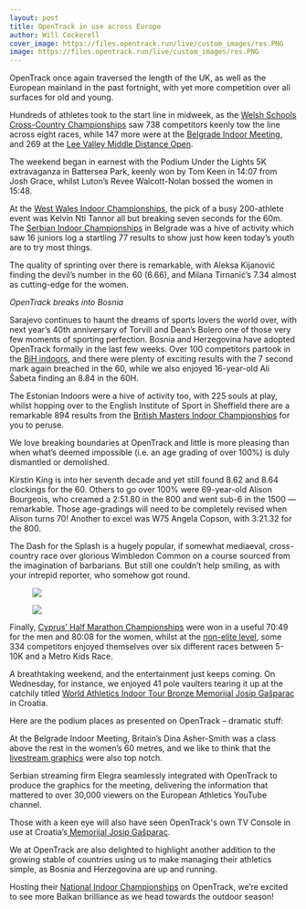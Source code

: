 ```yaml
---
layout: post
title: OpenTrack in use across Europe
author: Will Cockerell
cover_image: https://files.opentrack.run/live/custom_images/res.PNG
image: https://files.opentrack.run/live/custom_images/res.PNG
---
```


OpenTrack once again traversed the length of the UK, as well as the European mainland in the past fortnight, with yet more competition over all surfaces for old and young.

Hundreds of athletes took to the start line in midweek, as the <a href="https://data.opentrack.run/en-gb/x/2023/GBR/wsaadisxc/">Welsh Schools Cross-Country Championships</a> saw 738 competitors keenly tow the line across eight races, while 147 more were at the <a href="https://data.opentrack.run/en-gb/x/2023/SRB/bim2023/">Belgrade Indoor Meeting</a>, and 269 at the <a href="https://data.opentrack.run/en-gb/x/2023/GBR/lvacmiddledistance/">Lee Valley Middle Distance Open</a>.

The weekend began in earnest with the Podium Under the Lights 5K extravaganza in Battersea Park, keenly won by Tom Keen in 14:07 from Josh Grace, whilst Luton’s Revee Walcott-Nolan bossed the women in 15:48.

At the <a href="https://data.opentrack.run/en-gb/x/2023/GBR/ww-indoor/">West Wales Indoor Championships</a>, the pick of a busy 200-athlete event was Kelvin Nti Tannor all but breaking seven seconds for the 60m. The <a href="https://data.opentrack.run/en-gb/x/2023/SRB/23psdsen/">Serbian Indoor Championships</a> in Belgrade was a hive of activity which saw 16 juniors log a startling 77 results to show just how keen today’s youth are to try most things.

The quality of sprinting over there is remarkable, with Aleksa Kijanović finding the devil’s number in the 60 (6.66), and Milana Tirnanić’s 7.34 almost as cutting-edge for the women.

*OpenTrack breaks into Bosnia*

Sarajevo continues to haunt the dreams of sports lovers the world over, with next year’s 40th anniversary of Torvill and Dean’s Bolero one of those very few moments of sporting perfection. Bosnia and Herzegovina have adopted OpenTrack formally in the last few weeks. Over 100 competitors partook in the <a href="https://data.opentrack.run/en-gb/x/2023/BIH/pbihdsts/">BiH indoors</a>, and there were plenty of exciting results with the 7 second mark again breached in the 60, while we also enjoyed 16-year-old Ali Šabeta finding an 8.84 in the 60H.

The Estonian Indoors were a hive of activity too, with 225 souls at play, whilst hopping over to the English Institute of Sport in Sheffield there are a remarkable 894 results from the <a href="https://data.opentrack.run/en-gb/x/2023/GBR/bmaf-itfc/">British Masters Indoor Championships</a> for you to peruse.

We love breaking boundaries at OpenTrack and little is more pleasing than when what’s deemed impossible (i.e. an age grading of over 100%) is duly dismantled or demolished.

Kirstin King is into her seventh decade and yet still found 8.62 and 8.64 clockings for the 60. Others to go over 100% were 69-year-old Alison Bourgeois, who creamed a 2:51.80 in the 800 and went sub-6 in the 1500 — remarkable. Those age-gradings will need to be completely revised when Alison turns 70! Another to excel was W75 Angela Copson, with 3:21.32 for the 800.

The Dash for the Splash is a hugely popular, if somewhat mediaeval, cross-country race over glorious Wimbledon Common on a course sourced from the imagination of barbarians. But still one couldn’t help smiling, as with your intrepid reporter, who somehow got round.
  
<figure>
  <img src="https://files.opentrack.run/live/custom_images/pv1.PNG"> 
</figure>

<figure>
  <img src="https://files.opentrack.run/live/custom_images/pv2.PNG"> 
</figure>

Finally, <a href="https://data.opentrack.run/en-gb/x/2023/CYP/halfmar/">Cyprus’ Half Marathon Championships</a> were won in a useful 70:49 for the men and 80:08 for the women, whilst at the <a href="https://data.opentrack.run/en-gb/x/2023/CYP/cgpstrovolos/">non-elite level</a>, some 334 competitors enjoyed themselves over six different races between 5-10K and a Metro Kids Race.

A breathtaking weekend, and the entertainment just keeps coming. On Wednesday, for instance, we enjoyed 41 pole vaulters tearing it up at the catchily titled <a href="https://data.opentrack.run/en-gb/x/2023/HRV/memojosipgas/">World Athletics Indoor Tour Bronze Memorijal Josip Gašparac</a> in Croatia.

Here are the podium places as presented on OpenTrack – dramatic stuff:


At the Belgrade Indoor Meeting, Britain’s Dina Asher-Smith was a class above the rest in the women’s 60 metres, and we like to think that the <a href="https://www.youtube.com/watch?v=tbygbqDJ7cU">livestream graphics</a> were also top notch.

Serbian streaming firm Elegra seamlessly integrated with OpenTrack to produce the graphics for the meeting, delivering the information that mattered to over 30,000 viewers on the European Athletics YouTube channel.

Those with a keen eye will also have seen OpenTrack's own TV Console in use at Croatia’s<a href="https://www.youtube.com/watch?v=9vzw97Cqji0"> Memorijal Josip Gašparac</a>.

We at OpenTrack are also delighted to highlight another addition to the growing stable of countries using us to make managing their athletics simple, as Bosnia and Herzegovina are up and running.

Hosting their <a href="https://bih.opentrack.run/en-gb/x/2023/BIH/pbihdsts/event/">National Indoor Championships</a> on OpenTrack, we’re excited to see more Balkan brilliance as we head towards the outdoor season!
